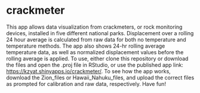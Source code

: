 # crackmeter
This app allows data visualization from crackmeters, or rock monitoring devices, installed in five different national parks. Displacement over a rolling 24 hour average is calculated from raw data for both no temperature and temperature methods. The app also shows 24-hr rolling average temperature data, as well as normalized displacement values before the rolling average is applied. 
To use, either clone this repository or download the files and open the .proj file in RStudio, or use the published app link: https://kzyat.shinyapps.io/crackmeter/. To see how the app works, download the Zion_files or Hawaii_Nahuku_files, and upload the correct files as prompted for calibration and raw data, respectively. Have fun!
